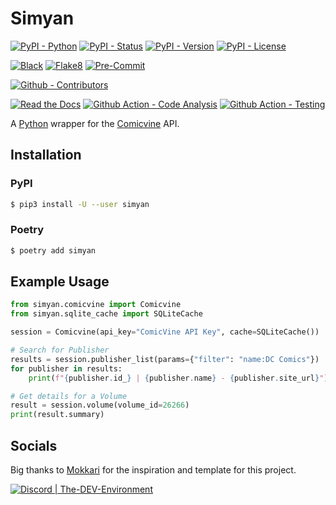 # Simyan

[![PyPI - Python](https://img.shields.io/pypi/pyversions/Simyan.svg?logo=PyPI&label=Python&style=flat-square)](https://pypi.python.org/pypi/Simyan/)
[![PyPI - Status](https://img.shields.io/pypi/status/Simyan.svg?logo=PyPI&label=Status&style=flat-square)](https://pypi.python.org/pypi/Simyan/)
[![PyPI - Version](https://img.shields.io/pypi/v/Simyan.svg?logo=PyPI&label=Version&style=flat-square)](https://pypi.python.org/pypi/Simyan/)
[![PyPI - License](https://img.shields.io/pypi/l/Simyan.svg?logo=PyPI&label=License&style=flat-square)](https://opensource.org/licenses/GPL-3.0)

[![Black](https://img.shields.io/badge/Black-Enabled-000000?style=flat-square)](https://github.com/psf/black)
[![Flake8](https://img.shields.io/badge/Flake8-Enabled-informational?style=flat-square)](https://github.com/PyCQA/flake8)
[![Pre-Commit](https://img.shields.io/badge/Pre--Commit-Enabled-informational?logo=pre-commit&style=flat-square)](https://github.com/pre-commit/pre-commit)

[![Github - Contributors](https://img.shields.io/github/contributors/Buried-In-Code/Simyan.svg?logo=Github&label=Contributors&style=flat-square)](https://github.com/Buried-In-Code/Simyan/graphs/contributors)

[![Read the Docs](https://img.shields.io/readthedocs/simyan?label=Read-the-Docs&logo=Read-the-Docs&style=flat-square)](https://simyan.readthedocs.io/en/latest/?badge=latest)
[![Github Action - Code Analysis](https://img.shields.io/github/workflow/status/Buried-In-Code/Simyan/Code%20Analysis?logo=Github-Actions&label=Code-Analysis&style=flat-square)](https://github.com/Buried-In-Code/Simyan/actions/workflows/code-analysis.yaml)
[![Github Action - Testing](https://img.shields.io/github/workflow/status/Buried-In-Code/Simyan/Testing?logo=Github-Actions&label=Tests&style=flat-square)](https://github.com/Buried-In-Code/Simyan/actions/workflows/testing.yaml)

A [Python](https://www.python.org/) wrapper for the [Comicvine](https://comicvine.gamespot.com/api/) API.

## Installation

### PyPI

```bash
$ pip3 install -U --user simyan
```

### Poetry

```bash
$ poetry add simyan
```

## Example Usage

```python
from simyan.comicvine import Comicvine
from simyan.sqlite_cache import SQLiteCache

session = Comicvine(api_key="ComicVine API Key", cache=SQLiteCache())

# Search for Publisher
results = session.publisher_list(params={"filter": "name:DC Comics"})
for publisher in results:
    print(f"{publisher.id_} | {publisher.name} - {publisher.site_url}")

# Get details for a Volume
result = session.volume(volume_id=26266)
print(result.summary)
```

## Socials

Big thanks to [Mokkari](https://github.com/bpepple/mokkari) for the inspiration and template for this project.

[![Discord | The-DEV-Environment](https://img.shields.io/discord/618581423070117932?color=7289DA&label=The-DEV-Environment&logo=Discord&style=for-the-badge)](https://discord.gg/nqGMeGg)
